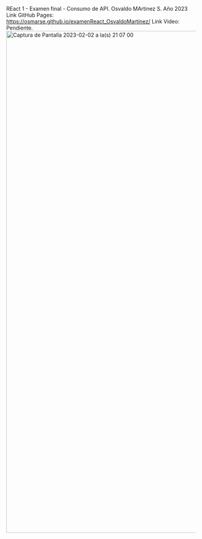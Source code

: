 REact 1 - Examen final - Consumo de API.
Osvaldo MArtinez S. Año 2023
Link GitHub Pages: https://osmarse.github.io/examenReact_OsvaldoMartinez/
Link Video: Pendiente.
<img width="1336" alt="Captura de Pantalla 2023-02-02 a la(s) 21 07 00" src="https://user-images.githubusercontent.com/48747717/216479317-da8f72cf-0b2c-4b2a-b99b-73ad316568c3.png">
